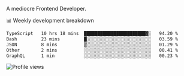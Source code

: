 A mediocre Frontend Developer.

📊 Weekly development breakdown
<!--START_SECTION:waka-->

```txt
TypeScript   10 hrs 18 mins  ███████████████████████▓░   94.20 %
Bash         23 mins         █░░░░░░░░░░░░░░░░░░░░░░░░   03.59 %
JSON         8 mins          ▒░░░░░░░░░░░░░░░░░░░░░░░░   01.29 %
Other        2 mins          ░░░░░░░░░░░░░░░░░░░░░░░░░   00.41 %
GraphQL      1 min           ░░░░░░░░░░░░░░░░░░░░░░░░░   00.23 %
```

<!--END_SECTION:waka-->

<img src="https://gpvc.arturio.dev/iqbalfasri" alt="Profile views"/>
